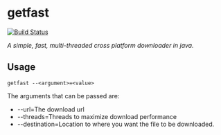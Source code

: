 # getfast

[![Build Status](https://travis-ci.org/devdil/getfast.svg?branch=master)](https://travis-ci.org/devdil/getfast)

*A simple, fast, multi-threaded cross platform downloader in java.*

## Usage

 `getfast --<argument>=<value>`
 
 
 The arguments that can be passed are:
 * --url=The download url
 * --threads=Threads to maximize download performance
 * --destination=Location to where you want the file to be downloaded.

